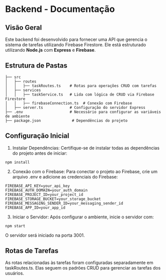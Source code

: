 # Backend - Documentação

## Visão Geral
Este backend foi desenvolvido para fornecer uma API que gerencia o sistema de tarefas utilizando Firebase Firestore. Ele está estruturado utilizando **Node.js** com **Express** e **Firebase**.

## Estrutura de Pastas
```
├── src
│   ├── routes
│   │   ├── taskRoutes.ts    # Rotas para operações CRUD com tarefas
│   ├── services
│   │   ├── taskService.ts   # Lida com lógica de CRUD via Firebase Firestore
│   │   ├── firebaseConnection.ts  # Conexão com Firebase
│   ├── server.ts            # Configuração do servidor Express
├── .env                     # Necessário para configurar as variáveis de ambiente
├── package.json              # Dependências do projeto
```

## Configuração Inicial

1. Instalar Dependências:
Certifique-se de instalar todas as dependências do projeto antes de iniciar:
```
npm install
```

2. Conexão com o Firebase:
Para conectar o projeto ao Firebase, crie um arquivo .env e adicione as credenciais do Firebase:
```
FIREBASE_API_KEY=your_api_key
FIREBASE_AUTH_DOMAIN=your_auth_domain
FIREBASE_PROJECT_ID=your_project_id
FIREBASE_STORAGE_BUCKET=your_storage_bucket
FIREBASE_MESSAGING_SENDER_ID=your_messaging_sender_id
FIREBASE_APP_ID=your_app_id
```

3. Iniciar o Servidor:
Após configurar o ambiente, inicie o servidor com:
```
npm start
```

O servidor será iniciado na porta 3001.

## Rotas de Tarefas
As rotas relacionadas às tarefas foram configuradas separadamente em taskRoutes.ts. Elas seguem os padrões CRUD para gerenciar as tarefas dos usuários.
